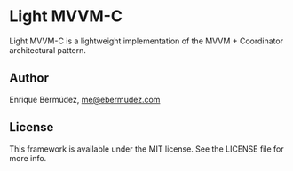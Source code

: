 # Light MVVM-C

Light MVVM-C is a lightweight implementation of the MVVM + Coordinator architectural pattern.

## Author

Enrique Bermúdez, me@ebermudez.com

## License

This framework is available under the MIT license. See the LICENSE file for more info.



